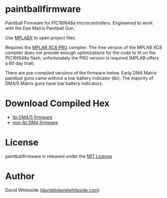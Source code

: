 paintballfirmware
=================

Paintball Firmware for PIC16f648a microcontrollers. Engineered to work with the Dye Matrix Paintball Gun.

Use [MPLABX](https://www.microchip.com/en-us/development-tools-tools-and-software/mplab-x-ide) to open project files.

Requires the [MPLAB XC8 PRO](https://www.microchip.com/en-us/development-tools-tools-and-software/mplab-xc-compilers) compiler.
The free version of the MPLAB XC8 compiler does not provide enough optimizations for the code to fit on the PIC16f648a flash, unfortunately the PRO version is required (MPLAB offers a 60 day trial).

There are pre-compiled versions of the firmware below.  Early DM4 Matrix
paintball guns came without a low battery indicator (lbi).  The majority of DM4/5
Matrix guns have low battery indicators.

Download Compiled Hex
===

- [lbi DM4/5 firmware](releases/CodeX.X.production.lbi.hex)
- [non-lbi DM4 firmware](releases/CodeX.X.production.nonlbi.hex)

License
=====

paintballfirmware is released under the [MIT License](LICENSE.md)

Author
====

David Whiteside (<david@davidwhiteside.com>)
